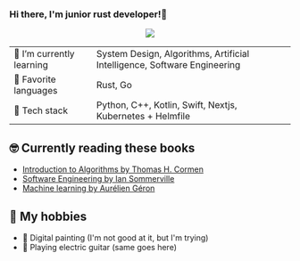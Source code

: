 ### Hi there, I'm junior rust developer!👋
<p align="center">
<img src="https://github.com/cpprian/cpprian/blob/main/intro.gif" />
</p>

|  |  |
|---|---|
| 🌱 I’m currently learning | System Design, Algorithms, Artificial Intelligence, Software Engineering |
| 🥰 Favorite languages | Rust, Go |
| 🚀 Tech stack | Python, C++, Kotlin, Swift, Nextjs, Kubernetes + Helmfile |

## 🤓 Currently reading these books
  - [Introduction to Algorithms by Thomas H. Cormen](https://www.amazon.com/Introduction-Algorithms-3rd-MIT-Press/dp/0262033844)
  - [Software Engineering by Ian Sommerville](https://www.amazon.com/Software-Engineering-10th-Ian-Sommerville/dp/0133943038)
  - [Machine learning by Aurélien Géron](https://www.amazon.com/Hands-Machine-Learning-Scikit-Learn-TensorFlow/dp/1098125975)
  
## 💃 My hobbies
- 🎨 Digital painting (I'm not good at it, but I'm trying)
- 🎸 Playing electric guitar (same goes here)
